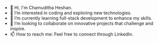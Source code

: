 - 👋 Hi, I'm Chamuditha Heshan.
- 👀 I’m interested in coding and exploring new technologies.
- 🌱 I’m currently learning full-stack development to enhance my skills.
- 💞️ I’m looking to collaborate on innovative projects that challenge and inspire.
- 📫 How to reach me: Feel free to connect through LinkedIn.

<!---
chamuditha01/chamuditha01 is a ✨ special ✨ repository because its `README.md` (this file) appears on your GitHub profile.
You can click the Preview link to take a look at your changes.
--->
